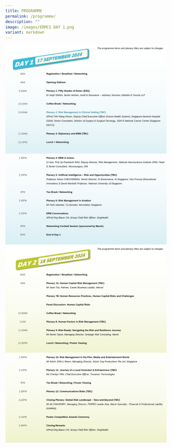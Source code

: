 ```yaml
---
title: PROGRAMME
permalink: /programme/
description: ""
image: /images/ERMCS DAY 1.png
variant: markdown
---
```

![](/images/Slide1.png)![](/images/Slide2.png)![](/images/Slide4.png)![](/images/Slide5.png)
